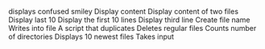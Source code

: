 displays confused smiley
Display content
Display content of two files
Display last 10
Display the first 10 lines
Display third line
Create file name
Writes into file
A script that duplicates
Deletes regular files
Counts number of directories
Displays 10 newest files
Takes input
